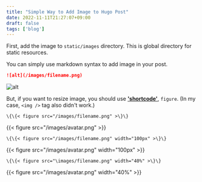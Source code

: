 ```yaml
---
title: "Simple Way to Add Image to Hugo Post"
date: 2022-11-11T21:27:07+09:00
draft: false
tags: ['blog']
---
```


First, add the image to `static/images` directory. This is global directory for static resources.

You can simply use markdown syntax to add image in your post.

```markdown
![alt](/images/filename.png)
```
![alt](/images/avatar.png)

But, if you want to resize image, you should use **['shortcode'](https://gohugo.io/content-management/shortcodes)**, `figure`. (In my case, `<img />` tag also didn't work.)

```
\{\{< figure src="/images/filename.png" >\}\}
```
{{< figure src="/images/avatar.png" >}}

```
\{\{< figure src="/images/filename.png" width="100px" >\}\}
```
{{< figure src="/images/avatar.png" width="100px" >}}

```
\{\{< figure src="\images/filename.png" width="40%" >\}\}
```
{{< figure src="/images/avatar.png" width="40%" >}}